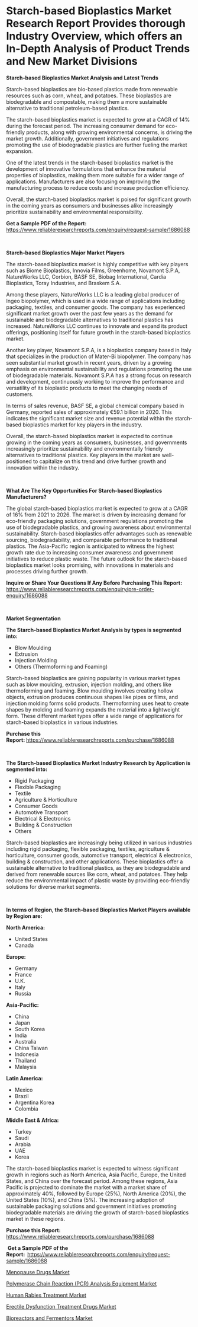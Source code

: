 <p><h1>Starch-based Bioplastics Market Research Report Provides thorough Industry Overview, which offers an In-Depth Analysis of Product Trends and New Market Divisions</h1></p><p><strong>Starch-based Bioplastics Market Analysis and Latest Trends</strong></p>
<p><p>Starch-based bioplastics are bio-based plastics made from renewable resources such as corn, wheat, and potatoes. These bioplastics are biodegradable and compostable, making them a more sustainable alternative to traditional petroleum-based plastics. </p><p>The starch-based bioplastics market is expected to grow at a CAGR of 14% during the forecast period. The increasing consumer demand for eco-friendly products, along with growing environmental concerns, is driving the market growth. Additionally, government initiatives and regulations promoting the use of biodegradable plastics are further fueling the market expansion.</p><p>One of the latest trends in the starch-based bioplastics market is the development of innovative formulations that enhance the material properties of bioplastics, making them more suitable for a wider range of applications. Manufacturers are also focusing on improving the manufacturing process to reduce costs and increase production efficiency.</p><p>Overall, the starch-based bioplastics market is poised for significant growth in the coming years as consumers and businesses alike increasingly prioritize sustainability and environmental responsibility.</p></p>
<p><strong>Get a Sample PDF of the Report:&nbsp;</strong> <a href="https://www.reliableresearchreports.com/enquiry/request-sample/1686088">https://www.reliableresearchreports.com/enquiry/request-sample/1686088</a></p>
<p>&nbsp;</p>
<p><strong>Starch-based Bioplastics Major Market Players</strong></p>
<p><p>The starch-based bioplastics market is highly competitive with key players such as Biome Bioplastics, Innovia Films, Greenhome, Novamont S.P.A, NatureWorks LLC, Corbion, BASF SE, Biobag International, Cardia Bioplastics, Toray Industries, and Braskem S.A. </p><p>Among these players, NatureWorks LLC is a leading global producer of Ingeo biopolymer, which is used in a wide range of applications including packaging, textiles, and consumer goods. The company has experienced significant market growth over the past few years as the demand for sustainable and biodegradable alternatives to traditional plastics has increased. NatureWorks LLC continues to innovate and expand its product offerings, positioning itself for future growth in the starch-based bioplastics market.</p><p>Another key player, Novamont S.P.A, is a bioplastics company based in Italy that specializes in the production of Mater-Bi biopolymer. The company has seen substantial market growth in recent years, driven by a growing emphasis on environmental sustainability and regulations promoting the use of biodegradable materials. Novamont S.P.A has a strong focus on research and development, continuously working to improve the performance and versatility of its bioplastic products to meet the changing needs of customers.</p><p>In terms of sales revenue, BASF SE, a global chemical company based in Germany, reported sales of approximately €59.1 billion in 2020. This indicates the significant market size and revenue potential within the starch-based bioplastics market for key players in the industry.</p><p>Overall, the starch-based bioplastics market is expected to continue growing in the coming years as consumers, businesses, and governments increasingly prioritize sustainability and environmentally friendly alternatives to traditional plastics. Key players in the market are well-positioned to capitalize on this trend and drive further growth and innovation within the industry.</p></p>
<p>&nbsp;</p>
<p><strong>What Are The Key Opportunities For Starch-based Bioplastics Manufacturers?</strong></p>
<p><p>The global starch-based bioplastics market is expected to grow at a CAGR of 16% from 2021 to 2026. The market is driven by increasing demand for eco-friendly packaging solutions, government regulations promoting the use of biodegradable plastics, and growing awareness about environmental sustainability. Starch-based bioplastics offer advantages such as renewable sourcing, biodegradability, and comparable performance to traditional plastics. The Asia-Pacific region is anticipated to witness the highest growth rate due to increasing consumer awareness and government initiatives to reduce plastic waste. The future outlook for the starch-based bioplastics market looks promising, with innovations in materials and processes driving further growth.</p></p>
<p><strong>Inquire or Share Your Questions If Any Before Purchasing This Report:</strong> <a href="https://www.reliableresearchreports.com/enquiry/pre-order-enquiry/1686088">https://www.reliableresearchreports.com/enquiry/pre-order-enquiry/1686088</a></p>
<p>&nbsp;</p>
<p><strong>Market Segmentation</strong></p>
<p><strong>The Starch-based Bioplastics Market Analysis by types is segmented into:</strong></p>
<p><ul><li>Blow Moulding</li><li>Extrusion</li><li>Injection Molding</li><li>Others (Thermoforming and Foaming)</li></ul></p>
<p><p>Starch-based bioplastics are gaining popularity in various market types such as blow moulding, extrusion, injection molding, and others like thermoforming and foaming. Blow moulding involves creating hollow objects, extrusion produces continuous shapes like pipes or films, and injection molding forms solid products. Thermoforming uses heat to create shapes by molding and foaming expands the material into a lightweight form. These different market types offer a wide range of applications for starch-based bioplastics in various industries.</p></p>
<p><strong>Purchase this Report:&nbsp;</strong><a href="https://www.reliableresearchreports.com/purchase/1686088">https://www.reliableresearchreports.com/purchase/1686088</a></p>
<p>&nbsp;</p>
<p><strong>The Starch-based Bioplastics Market Industry Research by Application is segmented into:</strong></p>
<p><ul><li>Rigid Packaging</li><li>Flexible Packaging</li><li>Textile</li><li>Agriculture & Horticulture</li><li>Consumer Goods</li><li>Automotive Transport</li><li>Electrical & Electronics</li><li>Building & Construction</li><li>Others</li></ul></p>
<p><p>Starch-based bioplastics are increasingly being utilized in various industries including rigid packaging, flexible packaging, textiles, agriculture & horticulture, consumer goods, automotive transport, electrical & electronics, building & construction, and other applications. These bioplastics offer a sustainable alternative to traditional plastics, as they are biodegradable and derived from renewable sources like corn, wheat, and potatoes. They help reduce the environmental impact of plastic waste by providing eco-friendly solutions for diverse market segments.</p></p>
<p>&nbsp;</p>
<p><strong>In terms of Region, the Starch-based Bioplastics Market Players available by Region are:</strong></p>
<p>
    <p> <strong> North America: </strong>
        <ul>
            <li>United States</li>
            <li>Canada</li>
        </ul>
        </p> 
    <p> <strong> Europe: </strong>
        <ul>
            <li>Germany</li>
            <li>France</li>
            <li>U.K.</li>
            <li>Italy</li>
            <li>Russia</li>
        </ul>
        </p> 
    <p> <strong> Asia-Pacific: </strong>
        <ul>
            <li>China</li>
            <li>Japan</li>
            <li>South Korea</li>
            <li>India</li>
            <li>Australia</li>
            <li>China Taiwan</li>
            <li>Indonesia</li>
            <li>Thailand</li>
            <li>Malaysia</li>
        </ul>
        </p> 
    <p> <strong> Latin America: </strong>
        <ul>
            <li>Mexico</li>
            <li>Brazil</li>
            <li>Argentina Korea</li>
            <li>Colombia</li>
        </ul>
        </p> 
    <p> <strong> Middle East & Africa: </strong>
        <ul>
            <li>Turkey</li>
            <li>Saudi</li>
            <li>Arabia</li>
            <li>UAE</li>
            <li>Korea</li>
        </ul>
    </p>
    </p>
<p><p>The starch-based bioplastics market is expected to witness significant growth in regions such as North America, Asia Pacific, Europe, the United States, and China over the forecast period. Among these regions, Asia Pacific is projected to dominate the market with a market share of approximately 40%, followed by Europe (25%), North America (20%), the United States (10%), and China (5%). The increasing adoption of sustainable packaging solutions and government initiatives promoting biodegradable materials are driving the growth of starch-based bioplastics market in these regions.</p></p>
<p><strong>Purchase this Report: </strong><a href="https://www.reliableresearchreports.com/purchase/1686088">https://www.reliableresearchreports.com/purchase/1686088</a></p>
<p>&nbsp;<strong>Get a Sample PDF of the Report:&nbsp;&nbsp;</strong><a href="https://www.reliableresearchreports.com/enquiry/request-sample/1686088">https://www.reliableresearchreports.com/enquiry/request-sample/1686088</a></p>
<p><strong></strong></p>
<p><p><a href="https://medium.com/@lawrenceguerrero666/menopause-drugs-market-exploring-market-share-market-trends-and-future-growth-ce6b8d7fc0be">Menopause Drugs Market</a></p><p><a href="https://github.com/johnbach50/Market-Research-Report-List-2/blob/main/polymerase-chain-reaction-pcr-analysis-equipment-market.md">Polymerase Chain Reaction (PCR) Analysis Equipment Market</a></p><p><a href="https://medium.com/@lawrenceguerrero666/human-rabies-treatment-market-the-key-to-successful-business-strategy-forecast-till-2031-fa430cc49eda">Human Rabies Treatment Market</a></p><p><a href="https://medium.com/@lawrenceguerrero666/erectile-dysfunction-treatment-drugs-market-outlook-industry-overview-and-forecast-2024-to-2031-f6a099658d0d">Erectile Dysfunction Treatment Drugs Market</a></p><p><a href="https://github.com/lylyparadise/Market-Research-Report-List-2/blob/main/bioreactors-and-fermentors-market.md">Bioreactors and Fermentors Market</a></p></p>